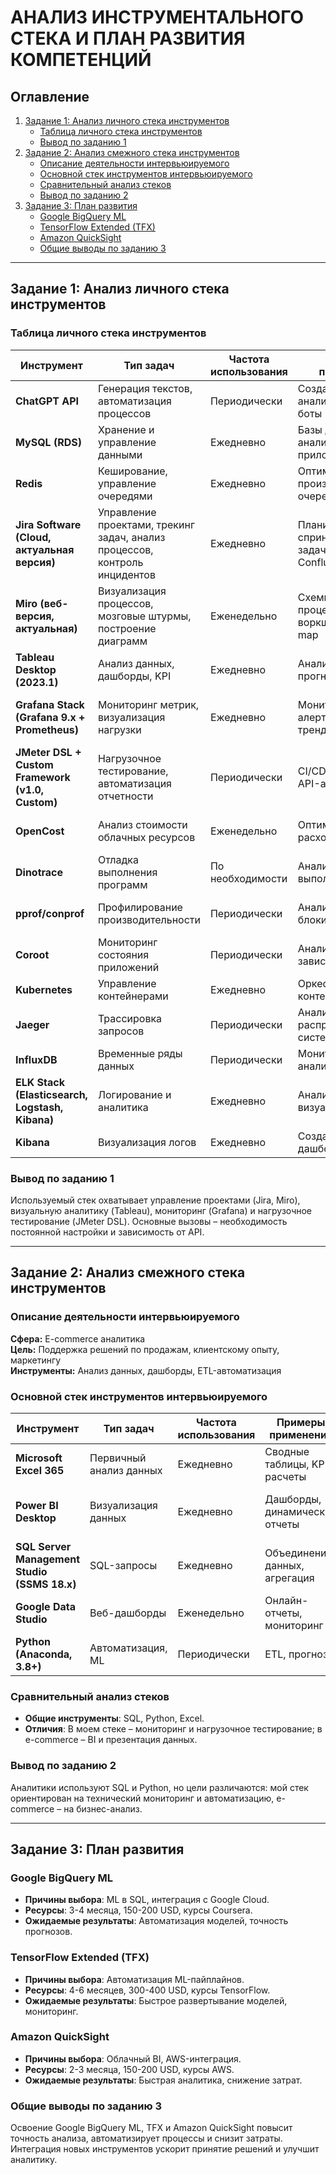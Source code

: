 # АНАЛИЗ ИНСТРУМЕНТАЛЬНОГО СТЕКА И ПЛАН РАЗВИТИЯ КОМПЕТЕНЦИЙ

## Оглавление
1. [Задание 1: Анализ личного стека инструментов](#задание-1-анализ-личного-стека-инструментов)
    - [Таблица личного стека инструментов](#таблица-личного-стека-инструментов)
    - [Вывод по заданию 1](#вывод-по-заданию-1)
2. [Задание 2: Анализ смежного стека инструментов](#задание-2-анализ-смежного-стека-инструментов)
    - [Описание деятельности интервьюируемого](#описание-деятельности-интервьюируемого)
    - [Основной стек инструментов интервьюируемого](#основной-стек-инструментов-интервьюируемого)
    - [Сравнительный анализ стеков](#сравнительный-анализ-стеков)
    - [Вывод по заданию 2](#вывод-по-заданию-2)
3. [Задание 3: План развития](#задание-3-план-развития)
    - [Google BigQuery ML](#google-bigquery-ml)
    - [TensorFlow Extended (TFX)](#tensorflow-extended-tfx)
    - [Amazon QuickSight](#amazon-quicksight)
    - [Общие выводы по заданию 3](#общие-выводы-по-заданию-3)

---

## Задание 1: Анализ личного стека инструментов

### Таблица личного стека инструментов

| Инструмент | Тип задач | Частота использования | Примеры применения | Причины выбора | Ограничения |
|------------|-----------|----------------------|--------------------|---------------|-------------|
| **ChatGPT API** | Генерация текстов, автоматизация процессов | Периодически | Создание отчетов, анализ данных, чат-боты | Гибкость, мощные языковые модели | Ограничения API, стоимость |
| **MySQL (RDS)** | Хранение и управление данными | Ежедневно | Базы данных для аналитики и приложений | Высокая производительность, управляемость | Ограничения AWS RDS |
| **Redis** | Кеширование, управление очередями | Ежедневно | Оптимизация производительности, очереди сообщений | Быстродействие, простота использования | Требует управления ресурсами |
| **Jira Software (Cloud, актуальная версия)** | Управление проектами, трекинг задач, анализ процессов, контроль инцидентов | Ежедневно | Планирование спринтов, контроль задач, интеграция с Confluence | Гибкость, интеграции, поддержка Agile/Kanban | Сложность кастомизации отчетов, снижение производительности |
| **Miro (веб-версия, актуальная)** | Визуализация процессов, мозговые штурмы, построение диаграмм | Еженедельно | Схемы бизнес-процессов, воркшопы, mind-map | Удобный интерфейс, работа в реальном времени | Ограниченная аналитика, зависимость от интернета |
| **Tableau Desktop (2023.1)** | Анализ данных, дашборды, KPI | Ежедневно | Анализ метрик, прогнозирование | Мощный функционал, интерактивность | Высокая стоимость, сложности с большими данными |
| **Grafana Stack (Grafana 9.x + Prometheus)** | Мониторинг метрик, визуализация нагрузки | Ежедневно | Мониторинг AWS, алерты, анализ трендов | Открытый код, кастомизация | Сложность настройки, необходимость обновления |
| **JMeter DSL + Custom Framework (v1.0, Custom)** | Нагрузочное тестирование, автоматизация отчетности | Периодически | CI/CD тестирование, API-автоматизация | Гибкость, интеграция с GitHub Actions | Зависимость от API, сложность настройки |
| **OpenCost** | Анализ стоимости облачных ресурсов | Еженедельно | Оптимизация расходов в облаке | Прозрачность затрат, интеграция с Kubernetes | Требует конфигурации |
| **Dinotrace** | Отладка выполнения программ | По необходимости | Анализ трассировки выполнения | Гибкость, удобство анализа | Ограниченная поддержка |
| **pprof/conprof** | Профилирование производительности | Периодически | Анализ CPU, памяти, блокировок | Инструменты встроены в Go | Требует интерпретации результатов |
| **Coroot** | Мониторинг состояния приложений | Периодически | Анализ метрик и зависимостей | Глубокая интеграция с Kubernetes | Требует настройки |
| **Kubernetes** | Управление контейнерами | Ежедневно | Оркестрация контейнеров | Масштабируемость, автоматизация | Сложность управления |
| **Jaeger** | Трассировка запросов | Периодически | Анализ распределённых систем | Глубокая интеграция с Kubernetes | Требует настройки хранения данных |
| **InfluxDB** | Временные ряды данных | Периодически | Мониторинг и аналитика | Высокая производительность | Требует ресурсов для хранения |
| **ELK Stack (Elasticsearch, Logstash, Kibana)** | Логирование и аналитика | Ежедневно | Анализ логов, визуализация | Гибкость, масштабируемость | Высокая нагрузка на ресурсы |
| **Kibana** | Визуализация логов | Ежедневно | Создание дашбордов | Интеграция с Elasticsearch | Требует настройки доступа |

### Вывод по заданию 1

Используемый стек охватывает управление проектами (Jira, Miro), визуальную аналитику (Tableau), мониторинг (Grafana) и нагрузочное тестирование (JMeter DSL). Основные вызовы – необходимость постоянной настройки и зависимость от API.

---

## Задание 2: Анализ смежного стека инструментов

### Описание деятельности интервьюируемого

**Сфера:** E-commerce аналитика  
**Цель:** Поддержка решений по продажам, клиентскому опыту, маркетингу  
**Инструменты:** Анализ данных, дашборды, ETL-автоматизация  

### Основной стек инструментов интервьюируемого

| Инструмент | Тип задач | Частота использования | Примеры применения | Причины выбора | Ограничения |
|------------|-----------|----------------------|--------------------|---------------|-------------|
| **Microsoft Excel 365** | Первичный анализ данных | Ежедневно | Сводные таблицы, KPI-расчеты | Доступность, привычность | Ограничение по данным, ручная работа |
| **Power BI Desktop** | Визуализация данных | Ежедневно | Дашборды, динамические отчеты | Интеграция с Excel, SQL | Кривая обучения, проблемы с большими данными |
| **SQL Server Management Studio (SSMS 18.x)** | SQL-запросы | Ежедневно | Объединение данных, агрегация | Надежность, оптимизация | Требует знаний SQL |
| **Google Data Studio** | Веб-дашборды | Еженедельно | Онлайн-отчеты, мониторинг | Бесплатность, удобство | Ограниченная кастомизация |
| **Python (Anaconda, 3.8+)** | Автоматизация, ML | Периодически | ETL, прогнозы | Гибкость, библиотеки | Требует навыков программирования |

### Сравнительный анализ стеков

- **Общие инструменты**: SQL, Python, Excel.
- **Отличия**: В моем стеке – мониторинг и нагрузочное тестирование; в e-commerce – BI и презентация данных.

### Вывод по заданию 2

Аналитики используют SQL и Python, но цели различаются: мой стек ориентирован на технический мониторинг и автоматизацию, e-commerce – на бизнес-анализ.

---

## Задание 3: План развития

### Google BigQuery ML

- **Причины выбора**: ML в SQL, интеграция с Google Cloud.
- **Ресурсы**: 3-4 месяца, 150-200 USD, курсы Coursera.
- **Ожидаемые результаты**: Автоматизация моделей, точность прогнозов.

### TensorFlow Extended (TFX)

- **Причины выбора**: Автоматизация ML-пайплайнов.
- **Ресурсы**: 4-6 месяцев, 300-400 USD, курсы TensorFlow.
- **Ожидаемые результаты**: Быстрое развертывание моделей, мониторинг.

### Amazon QuickSight

- **Причины выбора**: Облачный BI, AWS-интеграция.
- **Ресурсы**: 2-3 месяца, 150-200 USD, курсы AWS.
- **Ожидаемые результаты**: Быстрая аналитика, снижение затрат.

### Общие выводы по заданию 3

Освоение Google BigQuery ML, TFX и Amazon QuickSight повысит точность анализа, автоматизирует процессы и снизит затраты. Интеграция новых инструментов ускорит принятие решений и улучшит аналитику.
